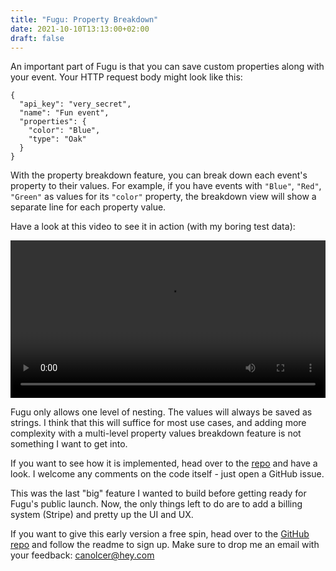 ```yaml
---
title: "Fugu: Property Breakdown"
date: 2021-10-10T13:13:00+02:00
draft: false
---
```


An important part of Fugu is that you can save custom properties along with your event. Your HTTP request body might look like this:

```
{
  "api_key": "very_secret",
  "name": "Fun event",
  "properties": {
    "color": "Blue",
    "type": "Oak"
  }
}
```

With the property breakdown feature, you can break down each event's property to their values. For example, if you have events with `"Blue"`, `"Red"`, `"Green"` as values for its `"color"` property, the breakdown view will show a separate line for each property value.

Have a look at this video to see it in action (with my boring test data):

<video width="100%" controls>
  <source src="/videos/fugu_property_breakdown_demo.mp4" type="video/mp4">
  Your browser does not support the video tag.
</video>

Fugu only allows one level of nesting. The values will always be saved as strings. I think that this will suffice for most use cases, and adding more complexity with a multi-level property values breakdown feature is not something I want to get into.

If you want to see how it is implemented, head over to the [repo](https://github.com/shafy/fugu) and have a look. I welcome any comments on the code itself - just open a GitHub issue.

This was the last "big" feature I wanted to build before getting ready for Fugu's public launch. Now, the only things left to do are to add a billing system (Stripe) and pretty up the UI and UX.

If you want to give this early version a free spin, head over to the [GitHub repo](https://github.com/shafy/fugu) and follow the readme to sign up. Make sure to drop me an email with your feedback: canolcer@hey.com